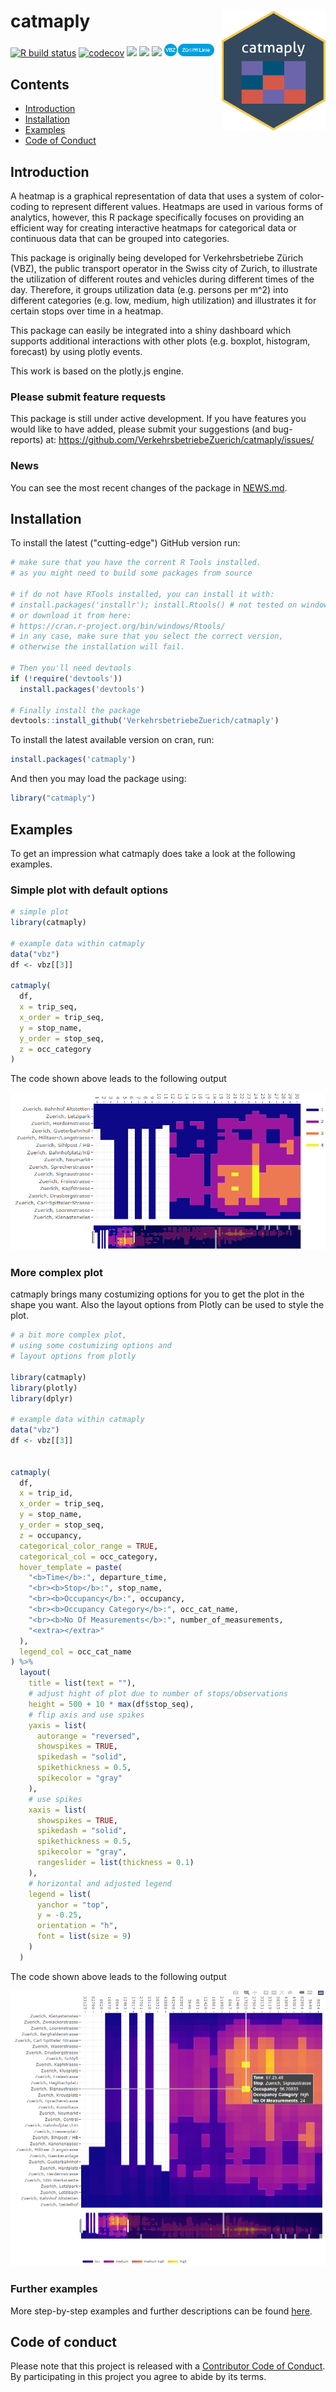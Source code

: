# catmaply  <img src="man/figures/logo.png" align="right" height="192 px"/>

[![R build status](https://github.com/VerkehrsbetriebeZuerich/catmaply/workflows/R-CMD-check/badge.svg)](https://github.com/VerkehrsbetriebeZuerich/catmaply/actions/) [![codecov](https://codecov.io/gh/VerkehrsbetriebeZuerich/catmaply/branch/master/graph/badge.svg)](https://app.codecov.io/gh/VerkehrsbetriebeZuerich/catmaply) [![](https://img.shields.io/badge/lifecycle-stable-green.svg)](https://cran.r-project.org/package=catmaply)
[![](https://www.r-pkg.org/badges/version/catmaply?color=blue)](https://cran.r-project.org/package=catmaply/)
[![](http://cranlogs.r-pkg.org/badges/grand-total/catmaply?color=green)](https://cran.r-project.org/package=catmaply/)
[<img alt="VBZ" width="80px" src="img/vbz_oc_c_s20_p_RGB.png" />](https://www.stadt-zuerich.ch/vbz)

## Contents
- [Introduction](#Introduction)
- [Installation](#Installation)
- [Examples](#Examples)
- [Code of Conduct](#Code-of-Conduct)



## Introduction

A heatmap is a graphical representation of data that uses a system of color-coding to represent different values. Heatmaps are used in various forms of analytics, however, this R package specifically focuses on providing an efficient way for creating interactive heatmaps for categorical data or continuous data that can be grouped into categories. 

This package is originally being developed for Verkehrsbetriebe Zürich (VBZ), the public transport operator in the Swiss city of Zurich, to illustrate the utilization of different routes and vehicles during different times of the day. Therefore, it groups utilization data (e.g. persons per m^2) into different categories (e.g. low, medium, high utilization) and illustrates it for certain stops over time in a heatmap.

This package can easily be integrated into a shiny dashboard which supports additional interactions with other plots (e.g. boxplot, histogram, forecast) by using plotly events.

This work is based on the plotly.js engine. 

### Please submit feature requests

This package is still under active development. If you have features you would like to have added, please submit your suggestions (and bug-reports) at: <https://github.com/VerkehrsbetriebeZuerich/catmaply/issues/>

### News

You can see the most recent changes of the package in [NEWS.md](https://github.com/VerkehrsbetriebeZuerich/catmaply/blob/master/NEWS.md).


## Installation

To install the latest ("cutting-edge") GitHub version run:

```R
# make sure that you have the corrent R Tools installed.
# as you might need to build some packages from source

# if do not have RTools installed, you can install it with:
# install.packages('installr'); install.Rtools() # not tested on windows
# or download it from here:
# https://cran.r-project.org/bin/windows/Rtools/
# in any case, make sure that you select the correct version, 
# otherwise the installation will fail.

# Then you'll need devtools
if (!require('devtools'))
  install.packages('devtools')

# Finally install the package
devtools::install_github('VerkehrsbetriebeZuerich/catmaply')
```

To install the latest available version on cran, run:

```R
install.packages('catmaply')
```

And then you may load the package using:

```R
library("catmaply")
```

## Examples

To get an impression what catmaply does take a look at the following examples.

### Simple plot with default options

```R
# simple plot
library(catmaply)

# example data within catmaply
data("vbz")
df <- vbz[[3]]

catmaply(
  df,
  x = trip_seq,
  x_order = trip_seq,
  y = stop_name,
  y_order = stop_seq,
  z = occ_category
)
```
The code shown above leads to the following output

![](img/simple_example_catmaply.gif)

### More complex plot

catmaply brings many costumizing options for you to get the plot in the shape you want.
Also the layout options from Plotly can be used to style the plot.

```R
# a bit more complex plot,
# using some costumizing options and
# layout options from plotly

library(catmaply)
library(plotly)
library(dplyr)

# example data within catmaply
data("vbz")
df <- vbz[[3]]


catmaply(
  df,
  x = trip_id,
  x_order = trip_seq,
  y = stop_name,
  y_order = stop_seq,
  z = occupancy,
  categorical_color_range = TRUE,
  categorical_col = occ_category,
  hover_template = paste(
    "<b>Time</b>:", departure_time,
    "<br><b>Stop</b>:", stop_name,
    "<br><b>Occupancy</b>:", occupancy,
    "<br><b>Occupancy Category</b>:", occ_cat_name,
    "<br><b>No Of Measurements</b>:", number_of_measurements,
    "<extra></extra>"
  ),
  legend_col = occ_cat_name
) %>%
  layout(
    title = list(text = ""),
    # adjust hight of plot due to number of stops/observations
    height = 500 + 10 * max(df$stop_seq),
    # flip axis and use spikes
    yaxis = list(
      autorange = "reversed",
      showspikes = TRUE,
      spikedash = "solid",
      spikethickness = 0.5,
      spikecolor = "gray"
    ),
    # use spikes
    xaxis = list(
      showspikes = TRUE,
      spikedash = "solid",
      spikethickness = 0.5,
      spikecolor = "gray",
      rangeslider = list(thickness = 0.1)
    ),
    # horizontal and adjusted legend
    legend = list(
      yanchor = "top",
      y = -0.25,
      orientation = "h",
      font = list(size = 9)
    )
  )
```

The code shown above leads to the following output

![](img/complex_example_catmaply.PNG)

### Further examples

More step-by-step examples and further descriptions can be found [here](https://cran.r-project.org/package=catmaply/vignettes/catmaply.html).


## Code of conduct

Please note that this project is released with a [Contributor Code of Conduct](https://github.com/VerkehrsbetriebeZuerich/catmaply/blob/master/CONDUCT.md). By participating in this project you agree to abide by its terms.  



